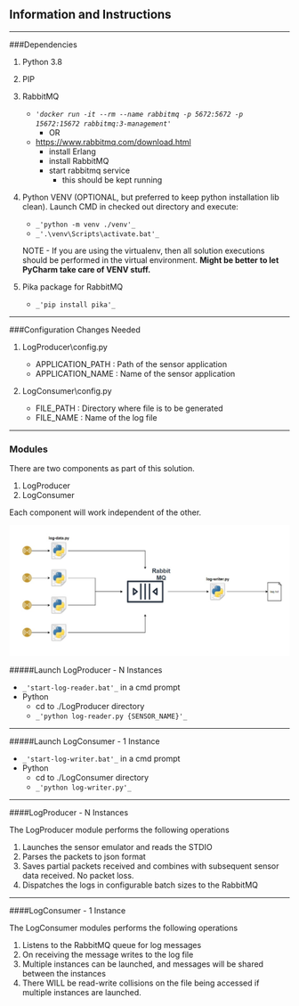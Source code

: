 ## Information and Instructions
___

###Dependencies 

1. Python 3.8

2. PIP

3. RabbitMQ
    - _`'docker run -it --rm --name rabbitmq -p 5672:5672 -p 15672:15672 rabbitmq:3-management'`_
        - OR
    - https://www.rabbitmq.com/download.html 
        - install Erlang
        - install RabbitMQ
        - start rabbitmq service
            - this should be kept running 
    
4. Python VENV (OPTIONAL, but preferred to keep python installation lib clean). 
   Launch CMD in checked out directory and execute:
    - `_'python -m venv ./venv'_`
    - `_'.\venv\Scripts\activate.bat'_`

    NOTE - If you are using the virtualenv, then all solution executions should be performed in the virtual environment. **Might be better to let PyCharm take care of VENV stuff.**
   
    
5. Pika package for RabbitMQ
    - `_'pip install pika'_`
    
---

###Configuration Changes Needed

1. LogProducer\config.py
    - APPLICATION_PATH : Path of the sensor application
    - APPLICATION_NAME : Name of the sensor application

2. LogConsumer\config.py
    - FILE_PATH : Directory where file is to be generated
    - FILE_NAME : Name of the log file 

---

### Modules
There are two components as part of this solution.
1. LogProducer
2. LogConsumer

Each component will work independent of the other.

![Solution_Design](./Vinnter_solution.jpg)

#####Launch LogProducer - N Instances
- `_'start-log-reader.bat'_` in a cmd prompt
- Python 
    - cd to ./LogProducer directory
    - `_'python log-reader.py {SENSOR_NAME}'_`

---

#####Launch LogConsumer - 1 Instance
- `_'start-log-writer.bat'_` in a cmd prompt
- Python 
    - cd to ./LogConsumer directory
    - `_'python log-writer.py'_`

---

####LogProducer - N Instances

The LogProducer module performs the following operations
1. Launches the sensor emulator and reads the STDIO
2. Parses the packets to json format
3. Saves partial packets received and combines with subsequent sensor data received. No packet loss.
4. Dispatches the logs in configurable batch sizes to the RabbitMQ 

---

####LogConsumer - 1 Instance

The LogConsumer modules performs the following operations
1. Listens to the RabbitMQ queue for log messages
2. On receiving the message writes to the log file 
3. Multiple instances can be launched, and messages will be shared between the instances
4. There WILL be read-write collisions on the file being accessed if multiple instances are launched. 




